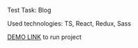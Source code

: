 Test Task: Blog

Used technologies: TS, React, Redux, Sass

[DEMO LINK](https://vitalikstrog.github.io/tt_blog/) to run project
